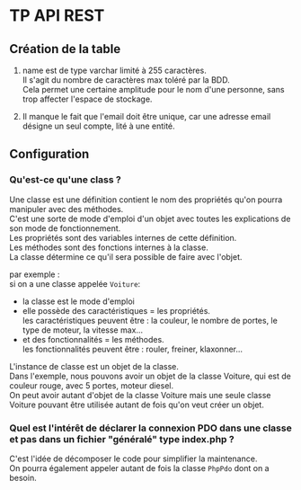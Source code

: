 # TP API REST

## Création de la table

1. name est de type varchar limité à 255 caractères.<br>
Il s'agit du nombre de caractères max toléré par la BDD.<br>
Cela permet une certaine amplitude pour le nom d'une personne, sans trop affecter l'espace de stockage.<br>

2. Il manque le fait que l'email doit être unique, car une adresse email désigne un seul compte, lité à une entité.<br>

## Configuration 

### Qu'est-ce qu'une class ?

Une classe est une définition contient le nom des propriétés qu'on pourra manipuler avec des méthodes.<br>
C'est une sorte de mode d'emploi d'un objet avec toutes les explications de son mode de fonctionnement.<br>
Les propriétés sont des variables internes de cette définition.<br>
Les méthodes sont des fonctions internes à la classe.<br>
La classe détermine ce qu'il sera possible de faire avec l'objet.<br>

par exemple :<br>
si on a une classe appelée `Voiture`:<br> 
  * la classe est le mode d'emploi<br> 
  * elle possède des caractéristiques = les propriétés.<br>
les caractéristiques peuvent être : la couleur, le nombre de portes, le type de moteur, la vitesse max...
  * et des fonctionnalités = les méthodes.<br>
les fonctionnalités peuvent être : rouler, freiner, klaxonner...

L'instance de classe est un objet de la classe.<br>
Dans l'exemple, nous pouvons avoir un objet de la classe Voiture, qui est de couleur rouge, avec 5 portes, moteur diesel.<br>
On peut avoir autant d'objet de la classe Voiture mais une seule classe Voiture pouvant être utilisée autant de fois qu'on veut créer un objet.<br>

### Quel est l'intérêt de déclarer la connexion PDO dans une classe et pas dans un fichier "généralé" type index.php ?

C'est l'idée de décomposer le code pour simplifier la maintenance.<br>
On pourra également appeler autant de fois la classe `PhpPdo` dont on a besoin. 